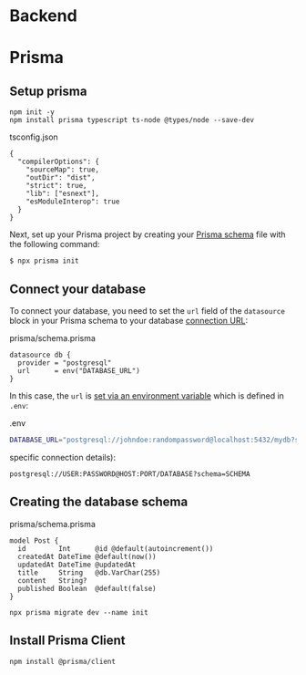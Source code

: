 # Backend

# Prisma

## Setup prisma

```
npm init -y 
npm install prisma typescript ts-node @types/node --save-dev
```

tsconfig.json

```tsx
{
  "compilerOptions": {
    "sourceMap": true,
    "outDir": "dist",
    "strict": true,
    "lib": ["esnext"],
    "esModuleInterop": true
  }
}
```

Next, set up your Prisma project by creating your [Prisma schema](https://www.prisma.io/docs/concepts/components/prisma-schema) file with the following command:

```terminal
$ npx prisma init
```

## Connect your database

To connect your database, you need to set the `url` field of the `datasource` block in your Prisma schema to your database [connection URL](https://www.prisma.io/docs/reference/database-reference/connection-urls):

prisma/schema.prisma

```prisma
datasource db {
  provider = "postgresql"
  url      = env("DATABASE_URL")
}
```

In this case, the `url` is [set via an environment variable](https://www.prisma.io/docs/guides/development-environment/environment-variables) which is defined in `.env`:

.env

```bash
DATABASE_URL="postgresql://johndoe:randompassword@localhost:5432/mydb?schema=public"
```

specific connection details):

```no-lines
postgresql://USER:PASSWORD@HOST:PORT/DATABASE?schema=SCHEMA
```

## Creating the database schema

prisma/schema.prisma

```prisma
model Post {
  id        Int      @id @default(autoincrement())
  createdAt DateTime @default(now())
  updatedAt DateTime @updatedAt
  title     String   @db.VarChar(255)
  content   String?
  published Boolean  @default(false)
}
```

```
npx prisma migrate dev --name init
```

## Install Prisma Client

```
npm install @prisma/client
```

